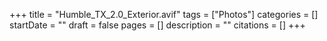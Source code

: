 +++
title = "Humble_TX_2.0_Exterior.avif"
tags = ["Photos"]
categories = []
startDate = ""
draft = false
pages = []
description = ""
citations = []
+++

